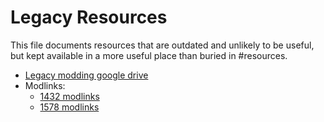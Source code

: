 # Legacy Resources
This file documents resources that are outdated and unlikely to be useful, but kept available in a more useful place than buried in #resources.

- [Legacy modding google drive](https://drive.google.com/folderview?id=1lnjtSYMfRe1LyA_qSq2CoXKI6NRm_I-e)
- Modlinks:
    - [1432 modlinks](https://github.com/ricardosouzag/ModInstaller/blob/master/modlinks.xml)
    - [1578 modlinks](https://github.com/hk-modding/modlinks/blob/main/ModLinks.xml)
